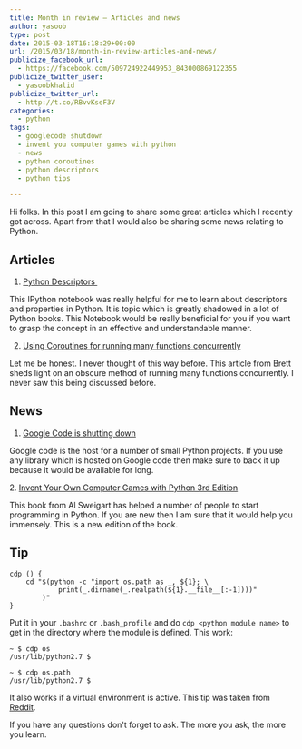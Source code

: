 ```yaml
---
title: Month in review – Articles and news
author: yasoob
type: post
date: 2015-03-18T16:18:29+00:00
url: /2015/03/18/month-in-review-articles-and-news/
publicize_facebook_url:
  - https://facebook.com/509724922449953_843000869122355
publicize_twitter_user:
  - yasoobkhalid
publicize_twitter_url:
  - http://t.co/RBvvKseF3V
categories:
  - python
tags:
  - googlecode shutdown
  - invent you computer games with python
  - news
  - python coroutines
  - python descriptors
  - python tips

---
```

Hi folks. In this post I am going to share some great articles which I recently got across. Apart from that I would also be sharing some news relating to Python.

## Articles

1. [Python Descriptors ][1]

This IPython notebook was really helpful for me to learn about descriptors and properties in Python. It is topic which is greatly shadowed in a lot of Python books. This Notebook would be really beneficial for you if you want to grasp the concept in an effective and understandable manner.

2. [Using Coroutines for running many functions concurrently][2]

Let me be honest. I never thought of this way before. This article from Brett sheds light on an obscure method of running many functions concurrently. I never saw this being discussed before.

## News

1. [Google Code is shutting down][3]

Google code is the host for a number of small Python projects. If you use any library which is hosted on Google code then make sure to back it up because it would be available for long.

2. [Invent Your Own Computer Games with Python 3rd Edition][4]

This book from Al Sweigart has helped a number of people to start programming in Python. If you are new then I am sure that it would help you immensely. This is a new edition of the book.

## Tip

```
cdp () {
    cd "$(python -c "import os.path as _, ${1}; \
            print(_.dirname(_.realpath(${1}.__file__[:-1])))"
        )"
}
```

Put it in your `.bashrc` or `.bash_profile` and do `cdp <python module name>` to get in the directory where the module is defined. This work:

```
~ $ cdp os
/usr/lib/python2.7 $

~ $ cdp os.path
/usr/lib/python2.7 $
```

It also works if a virtual environment is active. This tip was taken from [Reddit][5].

If you have any questions don't forget to ask. The more you ask, the more you learn.

 [1]: http://nbviewer.ipython.org/gist/ChrisBeaumont/5758381/descriptor_writeup.ipynb
 [2]: http://www.effectivepython.com/2015/03/10/consider-coroutines-to-run-many-functions-concurrently/
 [3]: http://google-opensource.blogspot.com/2015/03/farewell-to-google-code.html
 [4]: http://inventwithpython.com/inventwithpython_3rd.pdf
 [5]: http://www.reddit.com/r/Python/comments/2ysd91/what_are_some_nifty_python_snippets_that_you_have/cpckhcg